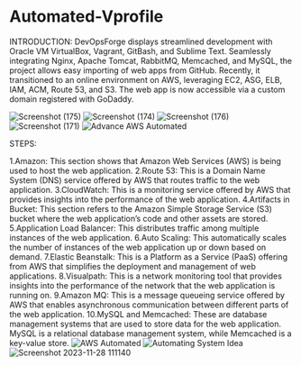 # Automated-Vprofile
INTRODUCTION: DevOpsForge displays streamlined development with Oracle VM VirtualBox, Vagrant, GitBash, and Sublime Text. Seamlessly integrating Nginx, Apache Tomcat, RabbitMQ, Memcached, and MySQL, the project allows easy importing of web apps from GitHub. Recently, it transitioned to an online environment on AWS, leveraging EC2, ASG, ELB, IAM, ACM, Route 53, and S3. The web app is now accessible via a custom domain registered with GoDaddy.

![Screenshot (175)](https://github.com/hardikkwatra/Automated-Vprofile/assets/78718601/164328fa-21f1-43e4-8551-9c77737ae8a9)
![Screenshot (174)](https://github.com/hardikkwatra/Automated-Vprofile/assets/78718601/edd184d9-9baf-43ca-81fc-b7f1c1fffb94)
![Screenshot (176)](https://github.com/hardikkwatra/Automated-Vprofile/assets/78718601/837940d2-1bb6-4605-842c-5528edb7da20)
![Screenshot (171)](https://github.com/hardikkwatra/Automated-Vprofile/assets/78718601/b2ef0aeb-c094-4d35-b4da-78197ccc09a6)
![Advance AWS Automated](https://github.com/hardikkwatra/Automated-Vprofile/assets/78718601/331fcd40-0f16-4535-8175-44d86698ea9d)

STEPS:

1.Amazon: This section shows that Amazon Web Services (AWS) is being used to host the web application.
2.Route 53: This is a Domain Name System (DNS) service offered by AWS that routes traffic to the web application.
3.CloudWatch: This is a monitoring service offered by AWS that provides insights into the performance of the web application.
4.Artifacts in Bucket: This section refers to the Amazon Simple Storage Service (S3) bucket where the web application’s code and other assets are stored.
5.Application Load Balancer: This distributes traffic among multiple instances of the web application.
6.Auto Scaling: This automatically scales the number of instances of the web application up or down based on demand.
7.Elastic Beanstalk: This is a Platform as a Service (PaaS) offering from AWS that simplifies the deployment and management of web applications.
8.Visualpath: This is a network monitoring tool that provides insights into the performance of the network that the web application is running on.
9.Amazon MQ: This is a message queueing service offered by AWS that enables asynchronous communication between different parts of the web application.
10.MySQL and Memcached: These are database management systems that are used to store data for the web application. MySQL is a relational database management system, while Memcached is a key-value store.
![AWS Automated](https://github.com/hardikkwatra/Automated-Vprofile/assets/78718601/a0e8892f-b86b-47a3-b3fa-0073dfe4c988)
![Automating System Idea](https://github.com/hardikkwatra/Automated-Vprofile/assets/78718601/77c127a8-0b73-418b-bfa6-968c418e1e4c)
![Screenshot 2023-11-28 111140](https://github.com/hardikkwatra/Automated-Vprofile/assets/78718601/76ce5da7-41ef-48bb-a93a-49c805cedd03)
